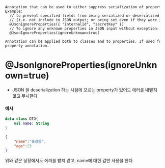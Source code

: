 
```
Annotation that can be used to either suppress serialization of properties (during serialization), or ignore processing of JSON properties read (during deserialization).  
Example:  
  // to prevent specified fields from being serialized or deserialized  
  // (i.e. not include in JSON output; or being set even if they were included)  
  @JsonIgnoreProperties({ "internalId", "secretKey" })  
  // To ignore any unknown properties in JSON input without exception:  
  @JsonIgnoreProperties(ignoreUnknown=true)  
   
Annotation can be applied both to classes and to properties. If used for both, actual set will be union of all ignorals: that is, you can only add properties to ignore, not remove or override. So you can not remove properties to ignore using per-property annotation.
```
# @JsonIgnoreProperties(ignoreUnknown=true)
- JSON 을 deserialization 하는 시점에 모르는 property가 있어도 에러를 내뱉지 않고 무시한다

#### 예시
```Kotlin
data class DTO{
	val name: String
}
```

```Json
{
	"name":"홍길동",
	"age":13
}
```

위와 같은 상황에서도 에러를 뱉지 않고, name에 대한 값만 사용을 한다.